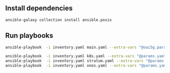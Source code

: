 ## Install dependencies
```bash
ansible-galaxy collection install ansible.posix
```

## Run playbooks

```bash
ansible-playbook  -i inventory.yaml main.yaml --extra-vars "@oai5g.params.yaml"
```

```bash
ansible-playbook  -i inventory.yaml k8s.yaml --extra-vars "@params.yaml"
ansible-playbook  -i inventory.yaml stratum.yaml --extra-vars "@params.yaml"
ansible-playbook  -i inventory.yaml onos.yaml --extra-vars "@params.yaml"
```